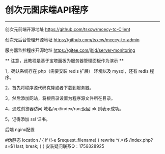 # 创次元图床端API程序

*****

创次元前端开源地址 https://github.com/tsxcw/mcecy-tc-Client

创次元后台管理开源地址 https://github.com/tsxcw/mcecy-tc-admin

服务器监控程序开源地址 https://gitee.com/jhjd/server-monitoring

** 注意，此教程是基于宝塔面板为服务器管理面板作为演示 **

1，确认系统存在 php（需要安装 redis 扩展） 环境以及 mysql，还有 redis 程序。

2，首先将程序源代码克隆或者下载到服务器。

3，然后添加网站，将根目录设置为程序源文件所在目录。

4，通过浏览器访问 域名/api/index/run;返回 ok 则表示成功。

5，记得添加 ssl 证书。

后端 nginx配置

#伪静态
location / {
 if (!-e $request_filename) {
   rewrite ^(.*)$ /index.php?s=$1 last;
  break;
  }
}
安装疑问联系Q：1756328925
